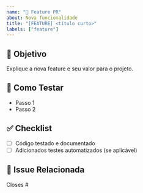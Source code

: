 ```yaml
---
name: "🚀 Feature PR"
about: Nova funcionalidade
title: "[FEATURE] <título curto>"
labels: ["feature"]
---
```


## 🎯 Objetivo
Explique a nova feature e seu valor para o projeto.

## 🧪 Como Testar
- Passo 1
- Passo 2

## ✅ Checklist
- [ ] Código testado e documentado
- [ ] Adicionados testes automatizados (se aplicável)

## 🔗 Issue Relacionada
Closes #<id>
